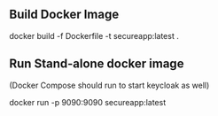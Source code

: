## Build Docker Image

docker build -f Dockerfile -t secureapp:latest .

## Run Stand-alone docker image 

(Docker Compose should run to start keycloak as well)

docker run -p 9090:9090 secureapp:latest
  
  
  
  
